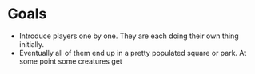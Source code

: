 # Goals
- Introduce players one by one. They are each doing their own thing initially.
- Eventually all of them end up in a pretty populated square or park. At some point some creatures get 
